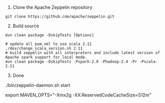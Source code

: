 1. Clone the Apache Zeppelin repository

```
git clone https://github.com/apache/zeppelin.git
```

2. Build source

```
mvn clean package -DskipTests [Options]

# update all pom.xml to use scala 2.11
./dev/change_scala_version.sh 2.11
# build zeppelin with all interpreters and include latest version of Apache spark support for local mode.
mvn clean package -DskipTests -Pspark-2.0 -Phadoop-2.4 -Pr -Pscala-2.11

```

3. Done

./bin/zeppelin-daemon.sh start


export MAVEN_OPTS="-Xmx2g -XX:ReservedCodeCacheSize=512m"
